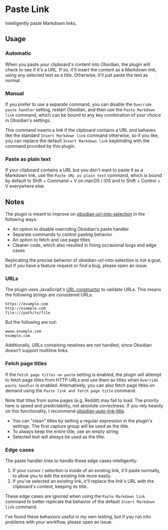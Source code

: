 # Paste Link

Intelligently paste Markdown links.

## Usage

### Automatic

When you paste your clipboard's content into Obsidian, the plugin will check to see if it's a URL. If so, it'll insert the content as a Markdown link, using any selected text as a title. Otherwise, it'll just paste the text as normal.

### Manual

If you prefer to use a separate command, you can disable the `Override paste handler` setting, restart Obsidian, and then use the `Paste Markdown link` command, which can be bound to any key combination of your choice in Obsidian's settings.

This command inserts a link if the clipboard contains a URL and behaves like the standard `Insert Markdown link` command otherwise, so if you like, you can replace the default `Insert Markdown link` keybinding with the command provided by this plugin.

### Paste as plain text

If your clipboard contains a URL but you don't want to paste it as a Markdown link, use the `Paste URL as plain text` command, which is bound by default to Shift + Command + V on macOS / iOS and to Shift + Control + V everywhere else.

## Notes

The plugin is meant to improve on [obsidian-url-into-selection](https://github.com/denolehov/obsidian-url-into-selection) in the following ways:

-   An option to disable overriding Obsidian's paste handler
-   Separate commands to control pasting behavior
-   An option to fetch and use page titles
-   Cleaner code, which also resulted in fixing occasional bugs and edge cases

Replicating the precise behavior of obsidian-url-into-selection is not a goal, but if you have a feature request or find a bug, please open an issue.

### URLs

The plugin uses JavaScript's [URL constructor](https://developer.mozilla.org/en-US/docs/Web/API/URL/URL) to validate URLs. This means the following strings are considered URLs:

```
https://example.com
http://example.com
file:///path/to/file
```

But the following are not:

```
wwww.example.com
example.com
```

Additionally, URLs containing newlines are not handled, since Obsidian doesn't support multiline links.

### Fetch page titles

If the `Fetch page titles on paste` setting is enabled, the plugin will attempt to fetch page titles from HTTP URLs and use them as titles when `Override paste handler` is enabled. Alternatively, you can also fetch page titles on demand using the `Paste link and fetch page title` command.

Note that titles from some pages (e.g. Reddit) may fail to load. The priority here is speed and predictability, not absolute correctness. If you rely heavily on this functionality, I recommend [obsidian-auto-link-title](https://github.com/zolrath/obsidian-auto-link-title).

-   You can "clean" titles by setting a regular expression in the plugin's settings. The first capture group will be used as the title.
-   To always keep the entire title, use an empty string.
-   Selected text will always be used as the title.

### Edge cases

The paste handler tries to handle these edge cases intelligently:

1. If your cursor / selection is inside of an existing link, it'll paste normally, to allow you to edit the existing link more easily.
2. If you've selected an existing link, it'll replace the link's URL with the clipboard's content, keeping its title.

These edge cases are ignored when using the `Paste Markdown link` command to better replicate the behavior of the default `Insert Markdown link` command.

I've found these behaviors useful in my own testing, but if you run into problems with your workflow, please open an issue.
